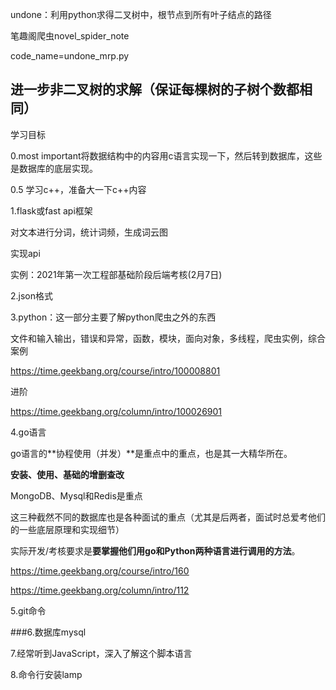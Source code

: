 undone：利用python求得二叉树中，根节点到所有叶子结点的路径

笔趣阁爬虫novel_spider_note

code_name=undone_mrp.py

## 进一步非二叉树的求解（保证每棵树的子树个数都相同）

学习目标

0.most important将数据结构中的内容用c语言实现一下，然后转到数据库，这些是数据库的底层实现。

0.5 学习c++，准备大一下c++内容

1.flask或fast api框架

对文本进行分词，统计词频，生成词云图

实现api

实例：2021年第一次工程部基础阶段后端考核(2月7日)

2.json格式

3.python：这一部分主要了解python爬虫之外的东西

文件和输入输出，错误和异常，函数，模块，面向对象，多线程，爬虫实例，综合案例

<u>https://time.geekbang.org/course/intro/100008801</u>

进阶

<u>https://time.geekbang.org/column/intro/100026901</u>

4.go语言

go语言的**协程使用（并发）**是重点中的重点，也是其一大精华所在。

**安装、使用、基础的增删查改**

MongoDB、Mysql和Redis是重点

这三种截然不同的数据库也是各种面试的重点（尤其是后两者，面试时总爱考他们的一些底层原理和实现细节）

实际开发/考核要求是**要掌握他们用go和Python两种语言进行调用的方法**。

<u>https://time.geekbang.org/course/intro/160</u>

<u>https://time.geekbang.org/column/intro/112</u>

5.git命令

###6.数据库mysql

7.经常听到JavaScript，深入了解这个脚本语言

8.命令行安装lamp





